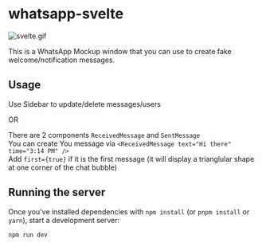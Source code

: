 # whatsapp-svelte
![svelte.gif](https://github.com/anhsirk0/whatsapp-svelte/blob/master/screenshot/screenshot.gif)

This is a WhatsApp Mockup window that you can use to create fake welcome/notification messages.

## Usage
Use Sidebar to update/delete messages/users  

OR  

There are 2 components `ReceivedMessage` and `SentMessage`  
You can create You message via `<ReceivedMessage text="Hi there" time="3:14 PM" />`  
Add `first={true}` if it is the first message (it will display a trianglular shape at one corner of the chat bubble)  


## Running the server
Once you've installed dependencies with `npm install` (or `pnpm install` or `yarn`), start a development server:

```bash
npm run dev
```

